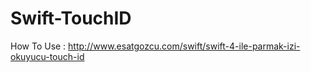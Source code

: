 # Swift-TouchID

How To Use : http://www.esatgozcu.com/swift/swift-4-ile-parmak-izi-okuyucu-touch-id
